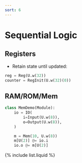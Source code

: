 ```yaml
---
sort: 6
---
```


# Sequential Logic


## Registers
* Retain state until updated:
  
```python
reg = Reg(U.w(32))
counter = RegInit(U.w(32)(0))
```

## RAM/ROM/Mem

```python
class MemDemo(Module):
    io = IO(
        i=Input(U.w(8)),
        o=Output(U.w(8)),
    )

    m = Mem(10, U.w(8))
    m[U(2)] @= io.i
    io.o @= m[U(2)]
```

{% include list.liquid %}